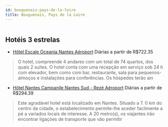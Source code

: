 ```yaml
---
id: bouguenais-pays-de-la-loire
title: Bouguenais, Pays de la Loire
---
```


<center><img src="http://www.hotelresb2b.com/images/hoteles/183524_foto_1.jpg" alt="" /></center>


## Hotéis 3 estrelas

-    [Hôtel Escale Oceania Nantes Aéroport](https://www.hurb.com/hoteis/bouguenais/hotel-escale-oceania-nantes-aeroport-JNP-JP157722?cmp=18055) Diárias a partir de R$722.35
   > O hotel, compreende 4 andares com um total de 74 quartos, dos quais 2 suites. O hotel conta com uma recepção em serviço sob 24 h com elevador, bem como com bar, restaurante, sala para pequenos-almoços e instalações para conferências. Os hóspedes terão ain
-    [Hôtel Nantes Campanile Nantes Sud - Rezé Aéroport](https://www.hurb.com/hoteis/bouguenais/hotel-nantes-campanile-nantes-sud-reze-aeroport-JNP-JP826871?cmp=18055) Diárias a partir de R$294.39
   > Este agradável hotel está localizado em Nantes. Situado a 7. 0 km do centro da cidade, o estabelecimento permite-lhe aceder facilmente a pé a variados locais de interesse. A 20 metro(s), os viajantes irão encontrar ligações de transporte que vão permitir 
